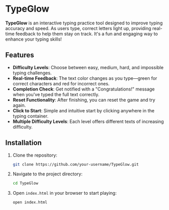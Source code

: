 # TypeGlow
**TypeGlow** is an interactive typing practice tool designed to improve typing accuracy and speed. As users type, correct letters light up, providing real-time feedback to help them stay on track. It's a fun and engaging way to enhance your typing skills!

## Features
- **Difficulty Levels**: Choose between easy, medium, hard, and impossible typing challenges.
- **Real-time Feedback**: The text color changes as you type—green for correct characters and red for incorrect ones.
- **Completion Check**: Get notified with a "Congratulations!" message when you've typed the full text correctly.
- **Reset Functionality**: After finishing, you can reset the game and try again.
- **Click to Start**: Simple and intuitive start by clicking anywhere in the typing container.
- **Multiple Difficulty Levels**: Each level offers different texts of increasing difficulty.

## Installation
1. Clone the repository:
   ```bash
   git clone https://github.com/your-username/TypeGlow.git
   ```
2. Navigate to the project directory:
   ```bash
   cd TypeGlow
   ```
3. Open `index.html` in your browser to start playing:
   ```bash
   open index.html
   ```
